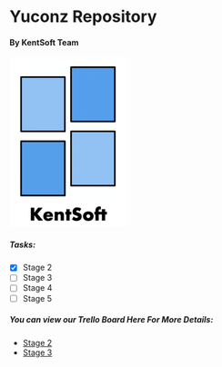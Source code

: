 # Yuconz Repository
#### By KentSoft Team

![Image of Logo](/Assets/KentSoftLogo.png)

##### Tasks:

- [x] Stage 2
- [ ] Stage 3
- [ ] Stage 4
- [ ] Stage 5

##### You can view our Trello Board Here For More Details:
- [Stage 2](https://trello.com/b/sGcq4F6V/yuconz-stage-2)
- [Stage 3](https://trello.com/b/9rFdLF5e/yuconz-stage-3)
